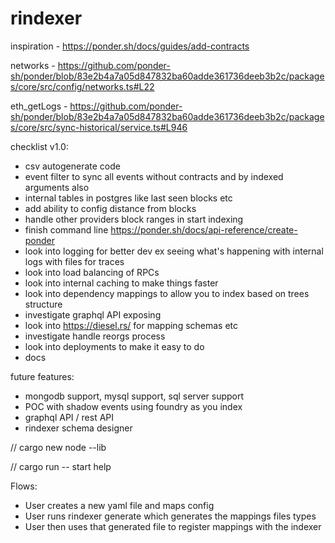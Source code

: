 # rindexer

inspiration - https://ponder.sh/docs/guides/add-contracts

networks - https://github.com/ponder-sh/ponder/blob/83e2b4a7a05d847832ba60adde361736deeb3b2c/packages/core/src/config/networks.ts#L22

eth_getLogs - https://github.com/ponder-sh/ponder/blob/83e2b4a7a05d847832ba60adde361736deeb3b2c/packages/core/src/sync-historical/service.ts#L946

checklist v1.0:

- csv autogenerate code
- event filter to sync all events without contracts and by indexed arguments also
- internal tables in postgres like last seen blocks etc 
- add ability to config distance from blocks
- handle other providers block ranges in start indexing
- finish command line https://ponder.sh/docs/api-reference/create-ponder
- look into logging for better dev ex seeing what's happening with internal logs with files for traces
- look into load balancing of RPCs
- look into internal caching to make things faster
- look into dependency mappings to allow you to index based on trees structure
- investigate graphql API exposing
- look into https://diesel.rs/ for mapping schemas etc
- investigate handle reorgs process
- look into deployments to make it easy to do
- docs

future features:
- mongodb support, mysql support, sql server support
- POC with shadow events using foundry as you index
- graphql API / rest API
- rindexer schema designer

// cargo new node --lib

// cargo run -- start help

Flows:

- User creates a new yaml file and maps config
- User runs rindexer generate which generates the mappings files types
- User then uses that generated file to register mappings with the indexer
